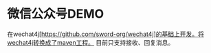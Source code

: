 ﻿微信公众号DEMO
========

在wechat4j[https://github.com/sword-org/wechat4j]的基础上开发。将wechat4j转换成了maven工程。
目前只支持接收、回复消息。














